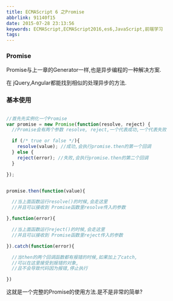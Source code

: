 ```yaml
---
title: ECMAScript 6 之Promise
abbrlink: 91140f15
date: 2015-07-28 23:13:56
keywords: ECMAScript,ECMAScript2016,es6,JavaScript,前端学习
tags:
---
```

### Promise

Promise与上一章的Generator一样,也是异步编程的一种解决方案.

在 jQuery,Angular都能找到相似的处理异步的方法.


### 基本使用
``` javascript

//首先先实例化一个Promise
var promise = new Promise(function(resolve, reject) {
  //Promise会有两个参数 resolve, reject,一个代表成功,一个代表失败

  if (/* true or false */){
    resolve(value); //成功,会执行promise.then的第一个回调
  } else {
    reject(error); //失败,会执行promise.then的第二个回调
  }

});


promise.then(function(value){

  //当上面函数运行resolve()的时候,会走这里
  //并且可以接收到 Promise函数里resolve传入的参数

},function(error){

  //当上面函数运行reject()的时候,会走这里
  //并且可以接收到 Promise函数里reject传入的参数

}).catch(function(error){

  //当then的两个回调函数都有报错的时候,如果加上了catch,
  //可以在这里接受到报错的对象,
  //且不会导致代码因为报错,停止执行

})

```

这就是一个完整的Promise的使用方法.是不是非常的简单?
